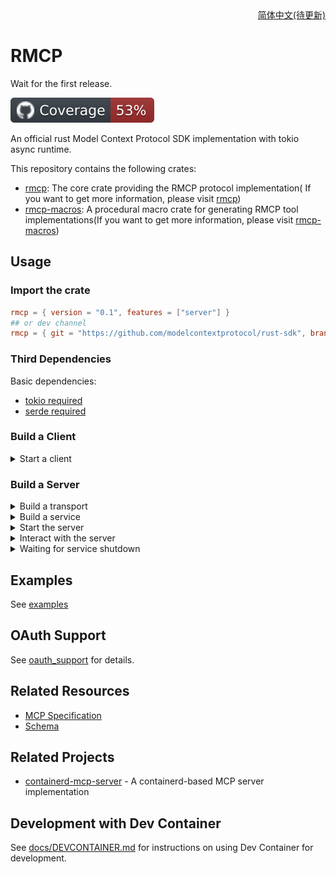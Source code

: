<div align = "right">
<a href="docs/readme/README.zh-cn.md">简体中文(待更新)</a>
</div>

# RMCP
Wait for the first release.
<!-- [![Crates.io Version](todo)](todo) -->
<!-- ![Release status](https://github.com/modelcontextprotocol/rust-sdk/actions/workflows/release.yml/badge.svg) -->
<!-- [![docs.rs](todo)](todo) -->
![Coverage](docs/coverage.svg)

An official rust Model Context Protocol SDK implementation with tokio async runtime.


This repository contains the following crates:

- [rmcp](crates/rmcp): The core crate providing the RMCP protocol implementation( If you want to get more information, please visit [rmcp](crates/rmcp/README.md))
- [rmcp-macros](crates/rmcp-macros): A procedural macro crate for generating RMCP tool implementations(If you want to get more information, please visit [rmcp-macros](crates/rmcp-macros/README.md))

## Usage

### Import the crate

```toml
rmcp = { version = "0.1", features = ["server"] }
## or dev channel
rmcp = { git = "https://github.com/modelcontextprotocol/rust-sdk", branch = "main" }
```
### Third Dependencies
Basic dependencies:
- [tokio required](https://github.com/tokio-rs/tokio)
- [serde required](https://github.com/serde-rs/serde)



### Build a Client
<details>
<summary>Start a client</summary>

```rust, ignore
use rmcp::{ServiceExt, transport::{TokioChildProcess, ConfigureCommandExt}};
use tokio::process::Command;

#[tokio::main]
async fn main() -> Result<(), Box<dyn std::error::Error>> {
    let client = ().serve(TokioChildProcess::new(Command::new("npx").configure(|cmd| {
        cmd.arg("-y").arg("@modelcontextprotocol/server-everything");
    }))?).await?;
    Ok(())
}
```
</details>

### Build a Server

<details>
<summary>Build a transport</summary>

```rust, ignore
use tokio::io::{stdin, stdout};
let transport = (stdin(), stdout());
```

</details>

<details>
<summary>Build a service</summary>

You can easily build a service by using [`ServerHandler`](crates/rmcp/src/handler/server.rs) or [`ClientHandler`](crates/rmcp/src/handler/client.rs).

```rust, ignore
let service = common::counter::Counter::new();
```
</details>

<details>
<summary>Start the server</summary>

```rust, ignore
// this call will finish the initialization process
let server = service.serve(transport).await?;
```
</details>

<details>
<summary>Interact with the server</summary>

Once the server is initialized, you can send requests or notifications:

```rust, ignore
// request
let roots = server.list_roots().await?;

// or send notification
server.notify_cancelled(...).await?;
```
</details>

<details>
<summary>Waiting for service shutdown</summary>

```rust, ignore
let quit_reason = server.waiting().await?;
// or cancel it
let quit_reason = server.cancel().await?;
```
</details>


## Examples

See [examples](examples/README.md)

## OAuth Support

See [oauth_support](docs/OAUTH_SUPPORT.md) for details.


## Related Resources

- [MCP Specification](https://spec.modelcontextprotocol.io/specification/2024-11-05/)
- [Schema](https://github.com/modelcontextprotocol/specification/blob/main/schema/2024-11-05/schema.ts)

## Related Projects
- [containerd-mcp-server](https://github.com/jokemanfire/mcp-containerd) - A containerd-based MCP server implementation

## Development with Dev Container
See [docs/DEVCONTAINER.md](docs/DEVCONTAINER.md) for instructions on using Dev Container for development.

